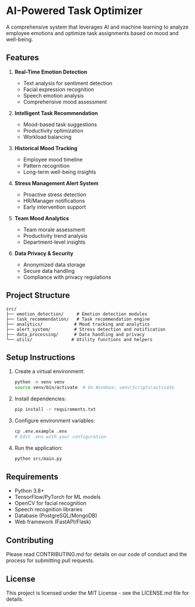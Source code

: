 # AI-Powered Task Optimizer

A comprehensive system that leverages AI and machine learning to analyze employee emotions and optimize task assignments based on mood and well-being.

## Features

1. **Real-Time Emotion Detection**
   - Text analysis for sentiment detection
   - Facial expression recognition
   - Speech emotion analysis
   - Comprehensive mood assessment

2. **Intelligent Task Recommendation**
   - Mood-based task suggestions
   - Productivity optimization
   - Workload balancing

3. **Historical Mood Tracking**
   - Employee mood timeline
   - Pattern recognition
   - Long-term well-being insights

4. **Stress Management Alert System**
   - Proactive stress detection
   - HR/Manager notifications
   - Early intervention support

5. **Team Mood Analytics**
   - Team morale assessment
   - Productivity trend analysis
   - Department-level insights

6. **Data Privacy & Security**
   - Anonymized data storage
   - Secure data handling
   - Compliance with privacy regulations

## Project Structure

```
src/
├── emotion_detection/     # Emotion detection modules
├── task_recommendation/   # Task recommendation engine
├── analytics/            # Mood tracking and analytics
├── alert_system/         # Stress detection and notification
├── data_processing/      # Data handling and privacy
└── utils/               # Utility functions and helpers
```

## Setup Instructions

1. Create a virtual environment:
   ```bash
   python -m venv venv
   source venv/bin/activate  # On Windows: venv\Scripts\activate
   ```

2. Install dependencies:
   ```bash
   pip install -r requirements.txt
   ```

3. Configure environment variables:
   ```bash
   cp .env.example .env
   # Edit .env with your configuration
   ```

4. Run the application:
   ```bash
   python src/main.py
   ```

## Requirements

- Python 3.8+
- TensorFlow/PyTorch for ML models
- OpenCV for facial recognition
- Speech recognition libraries
- Database (PostgreSQL/MongoDB)
- Web framework (FastAPI/Flask)

## Contributing

Please read CONTRIBUTING.md for details on our code of conduct and the process for submitting pull requests.

## License

This project is licensed under the MIT License - see the LICENSE.md file for details. 